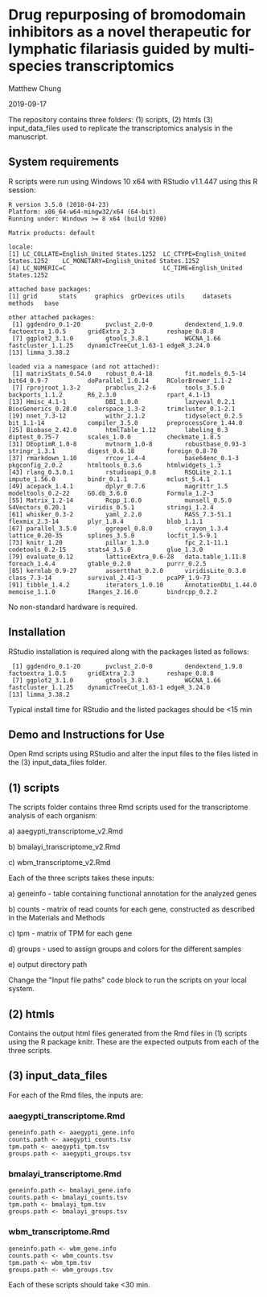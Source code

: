# Drug repurposing of bromodomain inhibitors as a novel therapeutic for lymphatic filariasis guided by multi-species transcriptomics

Matthew Chung

2019-09-17

The repository contains three folders: (1) scripts, (2) htmls (3) input_data_files used to replicate the transcriptomics analysis in the manuscript.

## System requirements

R scripts were run using Windows 10 x64 with RStudio v1.1.447 using this R session:
```
R version 3.5.0 (2018-04-23)
Platform: x86_64-w64-mingw32/x64 (64-bit)
Running under: Windows >= 8 x64 (build 9200)

Matrix products: default

locale:
[1] LC_COLLATE=English_United States.1252  LC_CTYPE=English_United States.1252    LC_MONETARY=English_United States.1252
[4] LC_NUMERIC=C                           LC_TIME=English_United States.1252    

attached base packages:
[1] grid      stats     graphics  grDevices utils     datasets  methods   base     

other attached packages:
 [1] ggdendro_0.1-20       pvclust_2.0-0         dendextend_1.9.0      factoextra_1.0.5      gridExtra_2.3         reshape_0.8.8        
 [7] ggplot2_3.1.0         gtools_3.8.1          WGCNA_1.66            fastcluster_1.1.25    dynamicTreeCut_1.63-1 edgeR_3.24.0         
[13] limma_3.38.2         

loaded via a namespace (and not attached):
 [1] matrixStats_0.54.0    robust_0.4-18         fit.models_0.5-14     bit64_0.9-7           doParallel_1.0.14     RColorBrewer_1.1-2   
 [7] rprojroot_1.3-2       prabclus_2.2-6        tools_3.5.0           backports_1.1.2       R6_2.3.0              rpart_4.1-13         
[13] Hmisc_4.1-1           DBI_1.0.0             lazyeval_0.2.1        BiocGenerics_0.28.0   colorspace_1.3-2      trimcluster_0.1-2.1  
[19] nnet_7.3-12           withr_2.1.2           tidyselect_0.2.5      bit_1.1-14            compiler_3.5.0        preprocessCore_1.44.0
[25] Biobase_2.42.0        htmlTable_1.12        labeling_0.3          diptest_0.75-7        scales_1.0.0          checkmate_1.8.5      
[31] DEoptimR_1.0-8        mvtnorm_1.0-8         robustbase_0.93-3     stringr_1.3.1         digest_0.6.18         foreign_0.8-70       
[37] rmarkdown_1.10        rrcov_1.4-4           base64enc_0.1-3       pkgconfig_2.0.2       htmltools_0.3.6       htmlwidgets_1.3      
[43] rlang_0.3.0.1         rstudioapi_0.8        RSQLite_2.1.1         impute_1.56.0         bindr_0.1.1           mclust_5.4.1         
[49] acepack_1.4.1         dplyr_0.7.6           magrittr_1.5          modeltools_0.2-22     GO.db_3.6.0           Formula_1.2-3        
[55] Matrix_1.2-14         Rcpp_1.0.0            munsell_0.5.0         S4Vectors_0.20.1      viridis_0.5.1         stringi_1.2.4        
[61] whisker_0.3-2         yaml_2.2.0            MASS_7.3-51.1         flexmix_2.3-14        plyr_1.8.4            blob_1.1.1           
[67] parallel_3.5.0        ggrepel_0.8.0         crayon_1.3.4          lattice_0.20-35       splines_3.5.0         locfit_1.5-9.1       
[73] knitr_1.20            pillar_1.3.0          fpc_2.1-11.1          codetools_0.2-15      stats4_3.5.0          glue_1.3.0           
[79] evaluate_0.12         latticeExtra_0.6-28   data.table_1.11.8     foreach_1.4.4         gtable_0.2.0          purrr_0.2.5          
[85] kernlab_0.9-27        assertthat_0.2.0      viridisLite_0.3.0     class_7.3-14          survival_2.41-3       pcaPP_1.9-73         
[91] tibble_1.4.2          iterators_1.0.10      AnnotationDbi_1.44.0  memoise_1.1.0         IRanges_2.16.0        bindrcpp_0.2.2
```

No non-standard hardware is required.

## Installation

RStudio installation is required along with the packages listed as follows:
```
 [1] ggdendro_0.1-20       pvclust_2.0-0         dendextend_1.9.0      factoextra_1.0.5      gridExtra_2.3         reshape_0.8.8
 [7] ggplot2_3.1.0         gtools_3.8.1          WGCNA_1.66            fastcluster_1.1.25    dynamicTreeCut_1.63-1 edgeR_3.24.0         
[13] limma_3.38.2        
```

Typical install time for RStudio and the listed packages should be <15 min

## Demo and Instructions for Use

Open Rmd scripts using RStudio and alter the input files to the files listed in the (3) input_data_files folder.    

## (1) scripts
The scripts folder contains three Rmd scripts used for the transcriptome analysis of each organism:

a) aaegypti_transcriptome_v2.Rmd

b) bmalayi_transcriptome_v2.Rmd

c) wbm_transcriptome_v2.Rmd

Each of the three scripts takes these inputs:

a) geneinfo - table containing functional annotation for the analyzed genes

b) counts - matrix of read counts for each gene, constructed as described in the Materials and Methods

c) tpm  - matrix of TPM for each gene

d) groups - used to assign groups and colors for the different samples

e) output directory path

Change the "Input file paths" code block to run the scripts on your local system.

## (2) htmls

Contains the output html files generated from the Rmd files in (1) scripts using the R package knitr. These are the expected outputs from each of the three scripts.

## (3) input_data_files

For each of the Rmd files, the inputs are:

### aaegypti_transcriptome.Rmd

```
geneinfo.path <- aaegypti_gene.info
counts.path <- aaegypti_counts.tsv
tpm.path <- aaegypti_tpm.tsv
groups.path <- aaegypti_groups.tsv
```

### bmalayi_transcriptome.Rmd

```
geneinfo.path <- bmalayi_gene.info
counts.path <- bmalayi_counts.tsv
tpm.path <- bmalayi_tpm.tsv
groups.path <- bmalayi_groups.tsv
```

### wbm_transcriptome.Rmd

```
geneinfo.path <- wbm_gene.info
counts.path <- wbm_counts.tsv
tpm.path <- wbm_tpm.tsv
groups.path <- wbm_groups.tsv
```

Each of these scripts should take <30 min.
